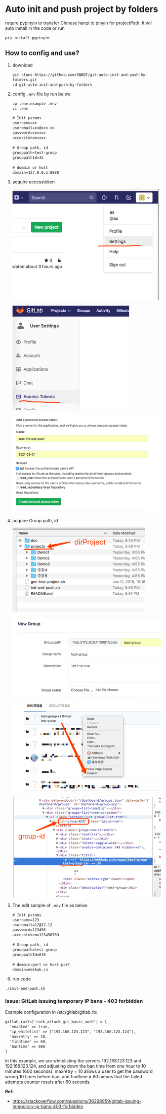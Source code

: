 # Auto init and push project by folders 
requre pypinyin to transfer Chinese hanzi to pinyin for projectPath. It will auto install in the code or run 

```
pip install pypinyin
```

## How to config and use?

1. download
    ```
    git clone https://github.com/SNBQT/git-auto-init-and-push-by-folders.git
    cd git-auto-init-and-push-by-folders
    ```

1. config `.env` file by run below
    ```
    cp .env.example .env
    vi .env
    ```

    ```
    # Init params
    username=xx 
    useremail=xx@xxx.xx
    password=xxxxxx
    accesstoken=xxx

    # Group path, id
    grouppath=test-group
    grouppathId=35

    # domain or host
    domain=127.0.0.1:8888
    ```

1. acquire accesstoken

    ![](doc/1.png)

    ![](doc/2.png)

    ![](doc/3.png)
    
1. acquire Group path, id


    ![](doc/7.png)

    ![](doc/4.png)

    ![](doc/5.png)

    ![](doc/6.png)

1. The edit sample of `.env` file as below

    ```
    # Init params
    username=123
    useremail=12@12.12
    password=123456
    accesstoken=123456789

    # Group path, id
    grouppath=test-group
    grouppathId=616

    # domain:port or host:port
    domain=mekhub.cn
    ```



3. run code

```
./init-and-push.sh
```



### Issue: GitLab issuing temporary IP bans - 403 forbidden

Example configuration in /etc/gitlab/gitlab.rb:
```
gitlab_rails['rack_attack_git_basic_auth'] = {
  'enabled' => true,
  'ip_whitelist' => ["192.168.123.123", "192.168.123.124"],
  'maxretry' => 10,
  'findtime' => 60,
  'bantime' => 600
}
```
In this example, we are whitelisting the servers 192.168.123.123 and 192.168.123.124, and adjusting down the ban time from one hour to 10 minutes (600 seconds). maxretry = 10 allows a user to get the password wrong 10 times before ban, and findtime = 60 means that the failed attempts counter resets after 60 seconds.


**Ref:**

* https://stackoverflow.com/questions/36298959/gitlab-issuing-temporary-ip-bans-403-forbidden